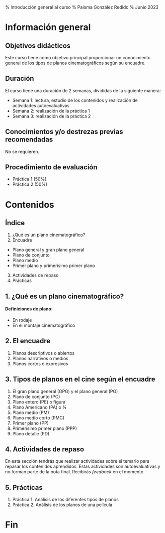 % Introducción general al curso
% Paloma González Redido
% Junio 2023

# Información general

## Objetivos didácticos

Este curso tiene como objetivo principal proporcionar un conocimiento general de los tipos de planos cinematográficos según su encuadre.

## Duración

El curso tiene una duración de 2 semanas, divididas de la siguiente manera:

* Semana 1: lectura, estudio de los contenidos y realización de actividades autoevaluativas
* Semana 2: realización de la práctica 1
* Semana 3: realización de la práctica 2

## Conocimientos y/o destrezas previas recomendadas

No se requieren.

## Procedimiento de evaluación

* Práctica 1 (50%)
* Práctica 2 (50%)

# Contenidos

## Índice

1. ¿Qué es un plano cinematográfico?
2. Encuadre
 * Plano general y gran plano general
 * Plano de conjunto
 * Plano medio
 * Primer plano y primerísimo primer plano
3. Actividades de repaso
4. Prácticas

## 1. ¿Qué es un plano cinematográfico?

#### Definiciones de **plano**:
- En rodaje
- En el montaje cinematográfico

## 2. El encuadre

1. Planos descriptivos o abiertos
2. Planos narrativos o medios
3. Planos cortos o expresivos

## 3. Tipos de planos en el cine según el encuadre

1. El gran plano general (GPG) y el plano general (PG)
2. Plano de conjunto (PC)
3. Plano entero (PE) o figura
4. Plano Americano (PA) o ¾
5. Plano medio (PM)
6. Plano medio corto (PMC)
7. Primer plano (PP)
8. Primerísimo primer plano (PPP)
9. Plano detalle (PD)

## 4. Actividades de repaso

En esta sección tendrás que realizar actividades sobre el temario para repasar los contenidos aprendidos. Estas actividades son autoevaluativas y no forman parte de la nota final. Recibirás *feedback* en el momento.

## 5. Prácticas 

1. Práctica 1. Análisis de los diferentes tipos de planos
2. Práctica 2. Análisis de los planos de una película

# Fin
















